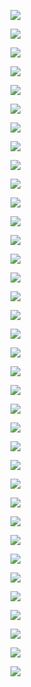 

![](https://github.com/rickalouani/Rancher-howto/blob/master/Rancher-screen-shots/6001.png)

![](https://github.com/rickalouani/Rancher-howto/blob/master/Rancher-screen-shots/6002.png)

![](https://github.com/rickalouani/Rancher-howto/blob/master/Rancher-screen-shots/6003.png)

![](https://github.com/rickalouani/Rancher-howto/blob/master/Rancher-screen-shots/6004.png)

![](https://github.com/rickalouani/Rancher-howto/blob/master/Rancher-screen-shots/6005.png)

![](https://github.com/rickalouani/Rancher-howto/blob/master/Rancher-screen-shots/6006.png)

![](https://github.com/rickalouani/Rancher-howto/blob/master/Rancher-screen-shots/6007.png)

![](https://github.com/rickalouani/Rancher-howto/blob/master/Rancher-screen-shots/6008.png)

![](https://github.com/rickalouani/Rancher-howto/blob/master/Rancher-screen-shots/6009.png)

![](https://github.com/rickalouani/Rancher-howto/blob/master/Rancher-screen-shots/6010.png)

![](https://github.com/rickalouani/Rancher-howto/blob/master/Rancher-screen-shots/6011.png)

![](https://github.com/rickalouani/Rancher-howto/blob/master/Rancher-screen-shots/6012.png)

![](https://github.com/rickalouani/Rancher-howto/blob/master/Rancher-screen-shots/6013.png)

![](https://github.com/rickalouani/Rancher-howto/blob/master/Rancher-screen-shots/6014.png)

![](https://github.com/rickalouani/Rancher-howto/blob/master/Rancher-screen-shots/6015.png)

![](https://github.com/rickalouani/Rancher-howto/blob/master/Rancher-screen-shots/6016.png)

![](https://github.com/rickalouani/Rancher-howto/blob/master/Rancher-screen-shots/6017.png)

![](https://github.com/rickalouani/Rancher-howto/blob/master/Rancher-screen-shots/6018.png)

![](https://github.com/rickalouani/Rancher-howto/blob/master/Rancher-screen-shots/6019.png)

![](https://github.com/rickalouani/Rancher-howto/blob/master/Rancher-screen-shots/6020.png)

![](https://github.com/rickalouani/Rancher-howto/blob/master/Rancher-screen-shots/6021.png)

![](https://github.com/rickalouani/Rancher-howto/blob/master/Rancher-screen-shots/6022.png)

![](https://github.com/rickalouani/Rancher-howto/blob/master/Rancher-screen-shots/6023.png)

![](https://github.com/rickalouani/Rancher-howto/blob/master/Rancher-screen-shots/6024.png)

![](https://github.com/rickalouani/Rancher-howto/blob/master/Rancher-screen-shots/6025.png)

![](https://github.com/rickalouani/Rancher-howto/blob/master/Rancher-screen-shots/6026png)

![](https://github.com/rickalouani/Rancher-howto/blob/master/Rancher-screen-shots/6027.png)

![](https://github.com/rickalouani/Rancher-howto/blob/master/Rancher-screen-shots/6028.png)

![](https://github.com/rickalouani/Rancher-howto/blob/master/Rancher-screen-shots/6029.png)

![](https://github.com/rickalouani/Rancher-howto/blob/master/Rancher-screen-shots/6030.png)

![](https://github.com/rickalouani/Rancher-howto/blob/master/Rancher-screen-shots/6031.png)

![](https://github.com/rickalouani/Rancher-howto/blob/master/Rancher-screen-shots/6032.png)

![](https://github.com/rickalouani/Rancher-howto/blob/master/Rancher-screen-shots/6033.png)

![](https://github.com/rickalouani/Rancher-howto/blob/master/Rancher-screen-shots/6034.png)

![](https://github.com/rickalouani/Rancher-howto/blob/master/Rancher-screen-shots/6035.png)

![](https://github.com/rickalouani/Rancher-howto/blob/master/Rancher-screen-shots/6036.png)
